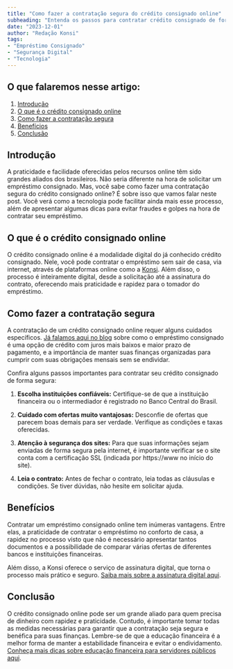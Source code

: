 ```yaml
---
title: "Como fazer a contratação segura do crédito consignado online"
subheading: "Entenda os passos para contratar crédito consignado de forma segura e online, e saiba como a tecnologia pode estar a seu favor!"
date: "2023-12-01"
author: "Redação Konsi"
tags:
- "Empréstimo Consignado"
- "Segurança Digital"
- "Tecnologia"
---
```


## O que falaremos nesse artigo:

1. [Introdução](#intro)
2. [O que é o crédito consignado online](#credito-consignado-online)
3. [Como fazer a contratação segura](#contratacao-segura)
4. [Benefícios](#beneficios)
5. [Conclusão](#conclusao)

<a id='intro'></a>
## Introdução

A praticidade e facilidade oferecidas pelos recursos online têm sido grandes aliados dos brasileiros. Não seria diferente na hora de solicitar um empréstimo consignado. Mas, você sabe como fazer uma contratação segura do crédito consignado online? É sobre isso que vamos falar neste post. Você verá como a tecnologia pode facilitar ainda mais esse processo, além de apresentar algumas dicas para evitar fraudes e golpes na hora de contratar seu empréstimo. 

<a id='credito-consignado-online'></a>
## O que é o crédito consignado online

O crédito consignado online é a modalidade digital do já conhecido crédito consignado. Nele, você pode contratar o empréstimo sem sair de casa, via internet, através de plataformas online como a [Konsi](https://www.konsi.com.br/). Além disso, o processo é inteiramente digital, desde a solicitação até a assinatura do contrato, oferecendo mais praticidade e rapidez para o tomador do empréstimo.

<a id='contratacao-segura'></a>
## Como fazer a contratação segura 

A contratação de um crédito consignado online requer alguns cuidados específicos. [Já falamos aqui no blog](/dicas-para-quitar-o-emprstimo-consignado-mais-rapidamente.md) sobre como o empréstimo consignado é uma opção de crédito com juros mais baixos e maior prazo de pagamento, e a importância de manter suas finanças organizadas para cumprir com suas obrigações mensais sem se endividar. 

Confira alguns passos importantes para contratar seu crédito consignado de forma segura:

1. **Escolha instituições confiáveis:** Certifique-se de que a instituição financeira ou o intermediador é registrado no Banco Central do Brasil.

2. **Cuidado com ofertas muito vantajosas:** Desconfie de ofertas que parecem boas demais para ser verdade. Verifique as condições e taxas oferecidas.

3. **Atenção à segurança dos sites:** Para que suas informações sejam enviadas de forma segura pela internet, é importante verificar se o site conta com a certificação SSL (indicada por https://www no início do site).

4. **Leia o contrato:** Antes de fechar o contrato, leia todas as cláusulas e condições. Se tiver dúvidas, não hesite em solicitar ajuda.

<a id='beneficios'></a>
## Benefícios 

Contratar um empréstimo consignado online tem inúmeras vantagens. Entre elas, a praticidade de contratar o empréstimo no conforto de casa, a rapidez no processo visto que não é necessário apresentar tantos documentos e a possibilidade de comparar várias ofertas de diferentes bancos e instituições financeiras.

Além disso, a Konsi oferece o serviço de assinatura digital, que torna o processo mais prático e seguro. [Saiba mais sobre a assinatura digital aqui](/assinatura-digital-para-emprestimo-consignado-como-fazer.md).

<a id='conclusao'></a>
## Conclusão

O crédito consignado online pode ser um grande aliado para quem precisa de dinheiro com rapidez e praticidade. Contudo, é importante tomar todas as medidas necessárias para garantir que a contratação seja segura e benéfica para suas finanças. Lembre-se de que a educação financeira é a melhor forma de manter a estabilidade financeira e evitar o endividamento. [Conheça mais dicas sobre educação financeira para servidores públicos aqui](/a-importncia-da-educao-financeira-para-servidores-pblicos-e-como-implement-la-em-sua-vida.md).
